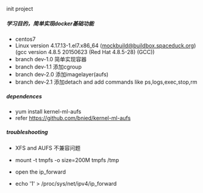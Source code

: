 init project
##### 学习目的，简单实现docker基础功能
- centos7
- Linux version 4.17.13-1.el7.x86_64 (mockbuild@buildbox.spaceduck.org) (gcc version 4.8.5 20150623 (Red Hat 4.8.5-28) (GCC))
- branch dev-1.0 简单实现容器
- branch dev-1.1 添加cgroup
- branch dev-2.0 添加imagelayer(aufs)
- branch dev-2.1 添加detach and add commands like ps,logs,exec,stop,rm 


##### dependences
- yum install kernel-ml-aufs
- refer https://github.com/bnied/kernel-ml-aufs

##### troubleshooting
- XFS and AUFS 不兼容问题
- mount -t tmpfs -o size=200M tmpfs /tmp

- open the ip_forward
- echo '1' > /proc/sys/net/ipv4/ip_forward